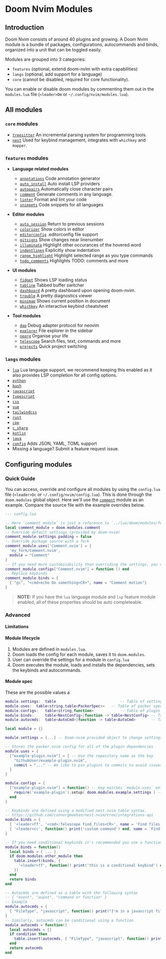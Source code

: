 # Doom Nvim Modules

## Introduction

Doom Nvim consists of around 40 plugins and growing.
A Doom Nvim module is a bundle of packages, configurations, autocommands and
binds, organized into a unit that can be toggled easily.

Modules are grouped into 3 categories:
- `features` (optional, extend doom-nvim with extra capabilities)
- `langs` (optional, add support for a language)
- `core` (cannot be disabled, required for core functionality).

 You can enable or disable doom modules by commenting them out in the `modules.lua` file
(`<leader>Dm` or `~/.config/nvim/modules.lua`).

## All modules

### `core` modules

- [`treesitter`](../lua/doom/modules/core/treesitter) An incremental parsing system for programming tools.
- [`nest`](../lua/doom/modules/core/nest) Used for keybind management, integrates with `whichkey` and `mapper`.

### `features` modules

- **Language related modules**
  - [`annotations`](../lua/doom/modules/features/annotations) Code annotation generator
  - [`auto_install`](../lua/doom/modules/features/auto_install) Auto install LSP providers
  - [`autopairs`](../lua/doom/modules/features/autopairs) Automatically close character pairs
  - [`comment`](../lua/doom/modules/features/comment) Generate comments in any language.
  - [`linter`](../lua/doom/modules/features/linter) Format and lint your code
  - [`snippets`](../lua/doom/modules/features/snippets) Code snippets for all languages

- **Editor modules**
  - [`auto_session`](../lua/doom/modules/features/auto_session) Return to previous sessions
  - [`colorizer`](../lua/doom/modules/features/colorizer) Show colors in editor
  - [`editorconfig`](../lua/doom/modules/features/editorconfig) .editorconfig file support
  - [`gitsigns`](../lua/doom/modules/features/gitsigns) Show changes near linenumber
  - [`illuminate`](../lua/doom/modules/features/illuminate) Highlight other occurances of the hovered word
  - [`indentlines`](../lua/doom/modules/features/indentlines) Explicitly show indentation
  - [`range_highlight`](../lua/doom/modules/features/range_highlight) Highlight selected range as you type commands
  - [`todo_comments`](../lua/doom/modules/features/todo_comments) Highlights TODO: comments and more
- **UI modules**
  - [`fidget`](../lua/doom/modules/features/fidget) Shows LSP loading status
  - [`tabline`](../lua/doom/modules/features/tabline) Tabbed buffer switcher
  - [`dashboard`](../lua/doom/modules/features/dashboard) A pretty dashboard upon opening doom-nvim.
  - [`trouble`](../lua/doom/modules/features/trouble) A pretty diagnostics viewer
  - [`minimap`](../lua/doom/modules/features/minimap) Shows current position in document
  - [`whichkey`](../lua/doom/modules/features/whichkey) An interactive keybind cheatsheet
- **Tool modules**
  - [`dap`](../lua/doom/modules/features/dap) Debug adapter protocol for neovim
  - [`explorer`](../lua/doom/modules/features/explorer) File explorer in the sidebar
  - [`neorg`](../lua/doom/modules/features/neorg) Organise your life
  - [`telescope`](../lua/doom/modules/features/telescope) Search files, text, commands and more
  - [`projects`](../lua/doom/modules/features/projects) Quick project switching

<!--
  TODO: Add remaining modules
-->

### `langs` modules

- [`lua`](../lua/doom/modules/langs/lua) Lua language support, we recommend keeping this enabled as it also provides LSP completion for all config options.
- [`python`](../lua/doom/modules/langs/python)
- [`bash`](../lua/doom/modules/langs/bash)
- [`javascript`](../lua/doom/modules/langs/javascript)
- [`typescript`](../lua/doom/modules/langs/typescript)
- [`css`](../lua/doom/modules/langs/css)
- [`vue`](../lua/doom/modules/langs/vue)
- [`tailwindcss`](../lua/doom/modules/langs/tailwindcss)
- [`rust`](../lua/doom/modules/langs/rust)
- [`cpp`](../lua/doom/modules/langs/cpp)
- [`c_sharp`](../lua/doom/modules/langs/c_sharp)
- [`kotlin`](../lua/doom/modules/langs/kotlin)
- [`java`](../lua/doom/modules/langs/java)
- [`config`](../lua/doom/modules/langs/config) Adds JSON, YAML, TOML support
- Missing a language? Submit a feature request issue.

## Configuring modules

### Quick Guide

You can access, override and configure all modules by using the `config.lua` file (`<leader>Dc` or `~/.config/nvim/config.lua`).
This is done through the `doom.modules` global object.  Here we'll use the [`comment`](../lua/doom/modules/features/comment) module as an example.
Compare the source file with the example overrides below.
```lua
--- config.lua

-- Here `comment_module` is just a reference to `../lua/doom/modules/features/comment/init.lua`
local comment_module = doom.modules.comment
-- Override default settings (provided by doom-nvim)
comment_module.settings.padding = false
-- Override package source with a fork
comment_module.uses['Comment.nvim'] = {
  'my_fork/Comment.nvim',
  module = "Comment"
}
-- If you need more customisability than overriding the settings, you can override the configure function
comment_module.configs["Comment.nvim"] = function () end
-- Replace keybinds
comment_module.binds = {
  { "gc", "<cmd>echo Do something<CR>", name = "Comment motion"}
}
```

> **NOTE:** If you have the `lua` language module and `lsp` feature module enabled,
all of these properties should be auto completeable.

### Advanced
<!-- TODO: Proof-read and finalise this section -->

#### Limitations

#### Module lifecycle
1. Modules are defined in `modules.lua`.
2. Doom loads the config for each module, saves it to `doom.modules`.
3. User can override the settings for a module in `config.lua`
4. Doom executes the module, loads and installs the dependencies, sets the keybinds and autocommands.

#### Module spec

These are the possible values a

```lua
module.settings:  table                             -- Table of settings that can be tweaked
module.uses:  table<string,table<PackerSpec>>   -- Table of packer specs
module.configs:   table<string,function>            -- Table of plugin config functions relating to the packer specs
module.binds:     table<NestConfig>|function -> table<NestConfig> -- Table of NestConfig or function that returns Table of NestConfig
module.autocmds:  table<AutoCmd>|function -> table<AutoCmd>       -- Table of AutoCmds (see below) or function that returns a table of AutoCmds
```

```lua
local module = {}

module.settings = {...} -- Doom-nvim provided object to change settings

-- Stores the packer.nvim config for all of the plugin dependencies
module.uses = {
  ["example-plugin.nvim"] = { -- Use the repository name as the key
    "GithubUser/example-plugin.nvim",
    commit = "..." -- We like to pin plugins to commits to avoid issues upgrading.
  }
}

module.configs = {
  ["example-plugin.nvim"] = function() -- key matches `module.uses` entry
    require('example-plugin').setup( doom.modules.example.settings ) -- Consumes `module.settings` and uses it to config the plugin
  end
}

-- Keybinds are defined using a modified nest.nvim table syntax.
-- https://github.com/connorgmeehan/nest.nvim/tree/integrations-api
module.binds = {
  { '<leader>ff', '<cmd>:Telescope find_files<CR>', name = 'Find files'} -- `name = "..."` For `whichkey` and `mapper` integrations
  { '<leader>cc', function() print('custom command') end, name = 'Find files' }, -- Can trigger either a `<cmd>` string or a function
}

-- If you need conditional keybinds it's recommended you use a function that returns a table instead.
module.binds = function()
  local binds = { ... }
  if doom.modules.other_module then
    table.insert(binds, {
      '<leader>ff', function() print('this is a conditional keybind') end, name = 'My conditional keybind'
    })
  end
  return binds
end

-- Autocmds are defined as a table with the following syntax
-- { "event", "aupat", "command or function" }
-- Example
module.autocmds = {
  { "FileType", "javascript", function() print("I'm in a javascript file now") end }
}
-- Similarly, autocmds can be conditional using a function
module.autocmds = function()
  local autocmds = {}
  if condition then
    table.insert(autocmds, { "FileType", "javascript", function() print("I'm in a javascript file now") end })
  end
  return autocmds
end
```
